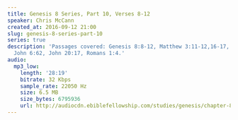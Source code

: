 ```yaml
---
title: Genesis 8 Series, Part 10, Verses 8-12
speaker: Chris McCann
created_at: 2016-09-12 21:00
slug: genesis-8-series-part-10
series: true
description: 'Passages covered: Genesis 8:8-12, Matthew 3:11-12,16-17, Mark 1:9-11,
  John 6:62, John 20:17, Romans 1:4.'
audio:
  mp3_low:
    length: '28:19'
    bitrate: 32 Kbps
    sample_rate: 22050 Hz
    size: 6.5 MB
    size_bytes: 6795936
    url: http://audiocdn.ebiblefellowship.com/studies/genesis/chapter-8/2016.09.12_McCann_-_Genesis_8_Series_Part_10.mp3
---
```

